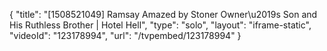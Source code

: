 {
    "title": "[1508521049] Ramsay Amazed by Stoner Owner\u2019s Son and His Ruthless Brother  | Hotel Hell",
    "type": "solo",
    "layout": "iframe-static",
    "videoId": "123178994",
    "url": "\/tvpembed\/123178994"
}